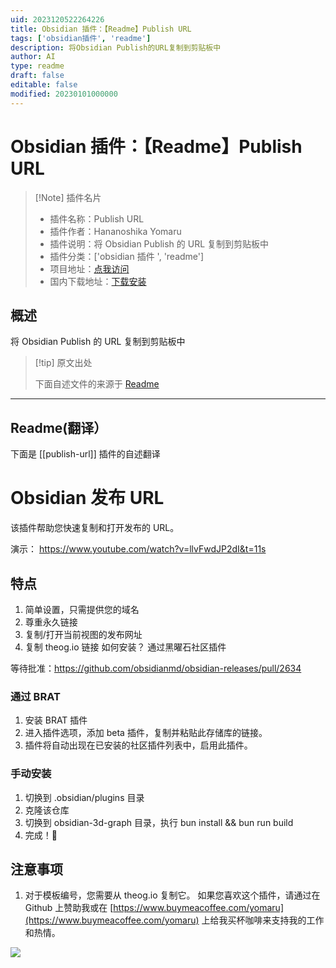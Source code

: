 ```yaml
---
uid: 2023120522264226
title: Obsidian 插件：【Readme】Publish URL
tags: ['obsidian插件', 'readme']
description: 将Obsidian Publish的URL复制到剪贴板中
author: AI
type: readme
draft: false
editable: false
modified: 20230101000000
---
```


# Obsidian 插件：【Readme】Publish URL

> [!Note] 插件名片
> - 插件名称：Publish URL
> - 插件作者：Hananoshika Yomaru
> - 插件说明：将 Obsidian Publish 的 URL 复制到剪贴板中
> - 插件分类：['obsidian 插件 ', 'readme']
> - 项目地址：[点我访问](https://github.com/HananoshikaYomaru/obsidian-publish-url)
> - 国内下载地址：[下载安装](https://pkmer.cn/products/plugin/pluginMarket/?publish-url)

## 概述

将 Obsidian Publish 的 URL 复制到剪贴板中

> [!tip] 原文出处
>
>下面自述文件的来源于 [Readme](https://ghproxy.net/https://raw.githubusercontent.com/HananoshikaYomaru/obsidian-publish-url/main/README.md)
>

---

## Readme(翻译）

下面是 [[publish-url]] 插件的自述翻译

# Obsidian 发布 URL

该插件帮助您快速复制和打开发布的 URL。

演示： <https://www.youtube.com/watch?v=llvFwdJP2dI&t=11s>

## 特点

1. 简单设置，只需提供您的域名
2. 尊重永久链接
3. 复制/打开当前视图的发布网址
4. 复制 theog.io 链接
如何安装？
通过黑曜石社区插件

等待批准：<https://github.com/obsidianmd/obsidian-releases/pull/2634>

### 通过 BRAT

1. 安装 BRAT 插件
2. 进入插件选项，添加 beta 插件，复制并粘贴此存储库的链接。
3. 插件将自动出现在已安装的社区插件列表中，启用此插件。

### 手动安装

1. 切换到 .obsidian/plugins 目录
2. 克隆该仓库
3. 切换到 obsidian-3d-graph 目录，执行 bun install && bun run build
4. 完成！🎉

## 注意事项

1. 对于模板编号，您需要从 theog.io 复制它。
如果您喜欢这个插件，请通过在 Github 上赞助我或在 [https://www.buymeacoffee.com/yomaru](https://www.buymeacoffee.com/yomaru) 上给我买杯咖啡来支持我的工作和热情。

[![](https://img.shields.io/static/v1?label=Sponsor&message=%E2%9D%A4&logo=GitHub&color=%23fe8e86)](https://github.com/sponsors/hananoshikayomaru)

